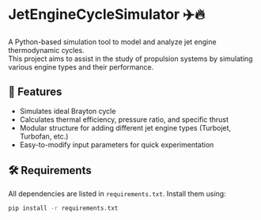 # JetEngineCycleSimulator ✈️🔥

A Python-based simulation tool to model and analyze jet engine thermodynamic cycles.  
This project aims to assist in the study of propulsion systems by simulating various engine types and their performance.

## 🚀 Features

- Simulates ideal Brayton cycle
- Calculates thermal efficiency, pressure ratio, and specific thrust
- Modular structure for adding different jet engine types (Turbojet, Turbofan, etc.)
- Easy-to-modify input parameters for quick experimentation

## 🛠️ Requirements

All dependencies are listed in `requirements.txt`. Install them using:

```bash
pip install -r requirements.txt
